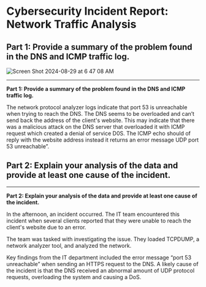 # Cybersecurity Incident Report: Network Traffic Analysis

## Part 1: Provide a summary of the problem found in the DNS and ICMP traffic log.
![Screen Shot 2024-08-29 at 6 47 08 AM](https://github.com/user-attachments/assets/d9fa2f07-e7a0-4569-89fb-abadc3fca698)

---

**Part 1: Provide a summary of the problem found in the DNS and ICMP traffic log.**

The network protocol analyzer logs indicate that port 53 is unreachable when trying to reach the DNS. The DNS seems to be overloaded and can’t send back the address of the client's website. This may indicate that there was a malicious attack on the DNS server that overloaded it with ICMP request which created a denial of service D0S. The ICMP echo should of reply with the website address instead it returns an error message  UDP port 53 unreachable”.

## Part 2: Explain your analysis of the data and provide at least one cause of the incident.

---

**Part 2: Explain your analysis of the data and provide at least one cause of the incident.**

In the afternoon, an incident occurred. The IT team encountered this incident when several clients reported that they were unable to reach the client's website due to an error.

The team was tasked with investigating the issue. They loaded TCPDUMP, a network analyzer tool, and analyzed the network.

Key findings from the IT department included the error message “port 53 unreachable” when sending an HTTPS request to the DNS. A likely cause of the incident is that the DNS received an abnormal amount of UDP protocol requests, overloading the system and causing a DoS.



